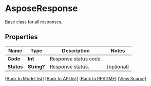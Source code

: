 # AsposeResponse
Base class for all responses.

## Properties
Name | Type | Description | Notes
------------ | ------------- | ------------- | -------------
**Code** | **Int** | Response status code. | 
**Status** | **String?** | Response status. | [optional]

[[Back to Model list]](../README.md#documentation-for-models) [[Back to API list]](../README.md#documentation-for-api-endpoints) [[Back to README]](../README.md) [[View Source]](../AsposePdfCloud/Models/AsposeResponse.swift)


